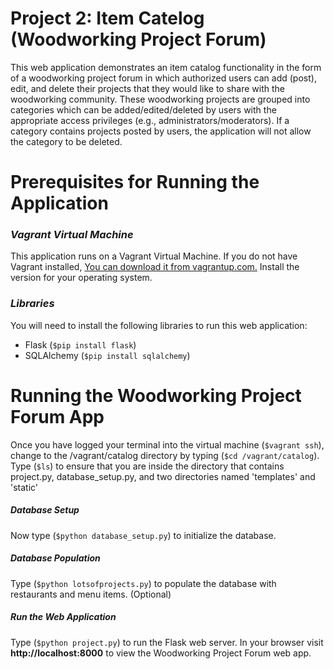 # Project 2: Item Catelog (Woodworking Project Forum)
This web application demonstrates an item catalog functionality in the form of a woodworking project forum in which authorized users can add (post), edit, and delete their projects that they would like to share with the woodworking community. These woodworking projects are grouped into categories which can be added/edited/deleted by users with the appropriate access privileges (e.g., administrators/moderators). If a category contains projects posted by users, the application will not allow the category to be deleted.

# Prerequisites for Running the Application

### _Vagrant Virtual Machine_
This application runs on a Vagrant Virtual Machine. If you do not have Vagrant installed, [You can download it from vagrantup.com.](https://www.vagrantup.com/downloads) Install the version for your operating system.

### _Libraries_
You will need to install the following libraries to run this web application:
 - Flask (```$pip install flask```)
 - SQLAlchemy (```$pip install sqlalchemy```)

# Running the Woodworking Project Forum App
Once you have logged your terminal into the virtual machine (```$vagrant ssh```), change to the /vagrant/catalog directory by typing (```$cd /vagrant/catalog```). Type (```$ls```) to ensure that you are inside the directory that contains project.py, database_setup.py, and two directories named 'templates' and 'static'

##### _Database Setup_
Now type (```$python database_setup.py```) to initialize the database.

##### _Database Population_
Type (```$python lotsofprojects.py```) to populate the database with restaurants and menu items. (Optional)

##### _Run the Web Application_
Type (```$python project.py```) to run the Flask web server. In your browser visit **http://localhost:8000** to view the Woodworking Project Forum web app.
